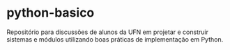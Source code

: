 # python-basico

Repositório para discussões de alunos da UFN em projetar e construir sistemas e módulos utilizando boas práticas de implementação em Python.
